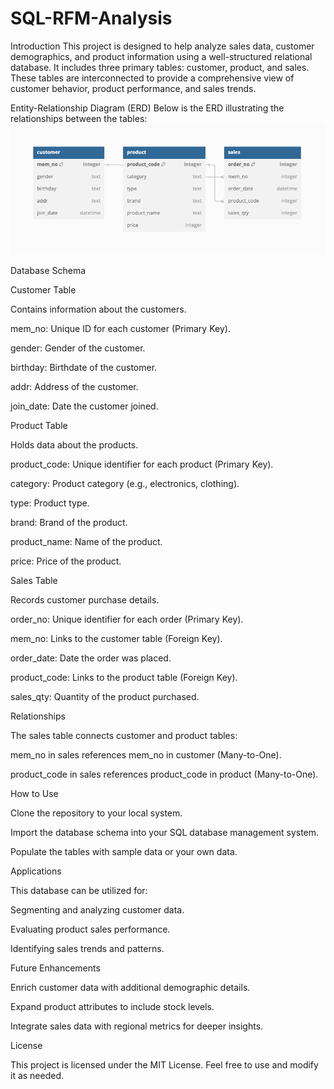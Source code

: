 # SQL-RFM-Analysis

Introduction
This project is designed to help analyze sales data, customer demographics, and product information using a well-structured relational database. It includes three primary tables: customer, product, and sales. These tables are interconnected to provide a comprehensive view of customer behavior, product performance, and sales trends.

Entity-Relationship Diagram (ERD)
Below is the ERD illustrating the relationships between the tables:
![ERD Diagram](./sales_analysis_ERD.png)


Database Schema

Customer Table

Contains information about the customers.

mem_no: Unique ID for each customer (Primary Key).

gender: Gender of the customer.

birthday: Birthdate of the customer.

addr: Address of the customer.

join_date: Date the customer joined.

Product Table

Holds data about the products.

product_code: Unique identifier for each product (Primary Key).

category: Product category (e.g., electronics, clothing).

type: Product type.

brand: Brand of the product.

product_name: Name of the product.

price: Price of the product.

Sales Table

Records customer purchase details.

order_no: Unique identifier for each order (Primary Key).

mem_no: Links to the customer table (Foreign Key).

order_date: Date the order was placed.

product_code: Links to the product table (Foreign Key).

sales_qty: Quantity of the product purchased.

Relationships

The sales table connects customer and product tables:

mem_no in sales references mem_no in customer (Many-to-One).

product_code in sales references product_code in product (Many-to-One).

How to Use

Clone the repository to your local system.

Import the database schema into your SQL database management system.

Populate the tables with sample data or your own data.

Applications

This database can be utilized for:

Segmenting and analyzing customer data.

Evaluating product sales performance.

Identifying sales trends and patterns.

Future Enhancements

Enrich customer data with additional demographic details.

Expand product attributes to include stock levels.

Integrate sales data with regional metrics for deeper insights.

License

This project is licensed under the MIT License. Feel free to use and modify it as needed.

